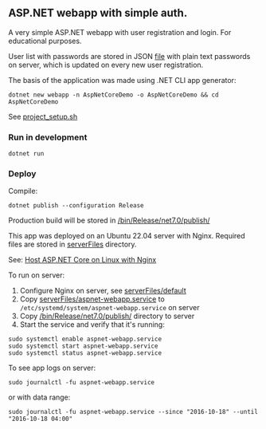 
## ASP.NET webapp with simple auth.

A very simple ASP.NET webapp with user registration and login. For educational purposes.

User list with passwords are stored in JSON [file](/myDB/users.json) with plain text passwords on server, 
which is updated on every new user registration.

The basis of the application was made using .NET CLI app generator: 

```shell
dotnet new webapp -n AspNetCoreDemo -o AspNetCoreDemo && cd AspNetCoreDemo 
```

See [project_setup.sh](project_setup.sh)

### Run in development 

```shell
dotnet run 
```

### Deploy 

Compile: 

```shell
dotnet publish --configuration Release
```

Production build will be stored in [/bin/Release/net7.0/publish/](/bin/Release/net7.0/publish/)

This app was deployed on an Ubuntu 22.04 server with Nginx.
Required files are stored in [serverFiles](/serverFiles/) directory.

See: 
[Host ASP.NET Core on Linux with Nginx](https://learn.microsoft.com/en-us/aspnet/core/host-and-deploy/linux-nginx?view=aspnetcore-7.0&tabs=linux-ubuntu)

To run on server: 

1) Configure Nginx on server, see [serverFiles/default](serverFiles/default)
2) Copy [serverFiles/aspnet-webapp.service](serverFiles/aspnet-webapp.service)  to ```/etc/systemd/system/aspnet-webapp.service``` on server
3) Copy [/bin/Release/net7.0/publish/](/bin/Release/net7.0/publish/) directory to server  
4)  Start the service and verify that it's running: 

```shell
sudo systemctl enable aspnet-webapp.service
sudo systemctl start aspnet-webapp.service
sudo systemctl status aspnet-webapp.service
```

To see app logs on server: 
```shell 
sudo journalctl -fu aspnet-webapp.service
```

or with data range:

```shell
sudo journalctl -fu aspnet-webapp.service --since "2016-10-18" --until "2016-10-18 04:00" 
```

